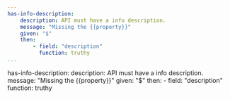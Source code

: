 ```yaml
---
has-info-description:
    description: API must have a info description.
    message: "Missing the {{property}}"
    given: "$"
    then:
        - field: "description"
          function: truthy  
...
```

has-info-description:
    description: API must have a info description.
    message: "Missing the {{property}}"
    given: "$"
    then:
    - field: "description"
        function: truthy  